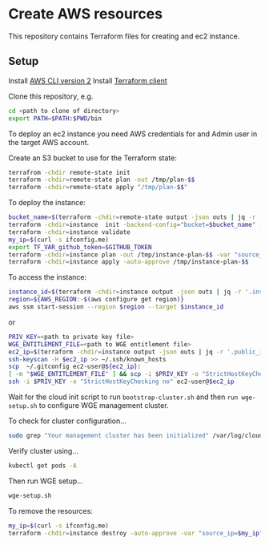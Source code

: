 # Create AWS resources

This repository contains Terraform files for creating and ec2 instance.

## Setup

Install [AWS CLI version 2](https://docs.aws.amazon.com/cli/latest/userguide/install-cliv2-mac.html)
Install [Terraform client](https://learn.hashicorp.com/tutorials/terraform/install-cli)

Clone this repository, e.g.

```bash
cd <path to clone of directory>
export PATH=$PATH:$PWD/bin
```

To deploy an ec2 instance you need AWS credentials for and Admin user in the target AWS account.

Create an S3 bucket to use for the Terraform state:

```bash
terrafrom -chdir remote-state init
terraform -chdir=remote-state plan -out /tmp/plan-$$
terraform -chdir=remote-state apply "/tmp/plan-$$"
```

To deploy the instance:

```bash
bucket_name=$(terraform -chdir=remote-state output -json outs | jq -r '.bucket_id')
terraform -chdir=instance  init -backend-config="bucket=$bucket_name" -backend-config="key=instance"
terraform -chdir=instance validate
my_ip=$(curl -s ifconfig.me)
export TF_VAR_github_token=$GITHUB_TOKEN
terraform -chdir=instance plan -out /tmp/instance-plan-$$ -var "source_ip=$my_ip"
terraform -chdir=instance apply -auto-approve /tmp/instance-plan-$$
```

To access the instance:

```bash
instance_id=$(terraform -chdir=instance output -json outs | jq -r '.instance_id')
region=${AWS_REGION:-$(aws configure get region)}
aws ssm start-session --region $region --target $instance_id
```

or

```bash
PRIV_KEY=<path to private key file>
WGE_ENTITLEMENT_FILE=<path to WGE entitlement file>
ec2_ip=$(terraform -chdir=instance output -json outs | jq -r '.public_ip')
ssh-keyscan -H $ec2_ip >> ~/.ssh/known_hosts
scp  ~/.gitconfig ec2-user@${ec2_ip}:
[ -n "$WGE_ENTITLEMENT_FILE" ] && scp -i $PRIV_KEY -o "StrictHostKeyChecking no" $WGE_ENTITLEMENT_FILE ec2-user@${ec2_ip}:
ssh -i $PRIV_KEY -o "StrictHostKeyChecking no" ec2-user@$ec2_ip
```

Wait for the cloud init script to run `bootstrap-cluster.sh` and then `run wge-setup.sh` to configure WGE management cluster.

To check for cluster configuration...

```bash
sudo grep "Your management cluster has been initialized" /var/log/cloud-init-output.log
```

Verify cluster using...

```bash
kubectl get pods -A
```

Then run WGE setup...

```bash
wge-setup.sh
```

To remove the resources:

```bash
my_ip=$(curl -s ifconfig.me)
terraform -chdir=instance destroy -auto-approve -var "source_ip=$my_ip"
```
